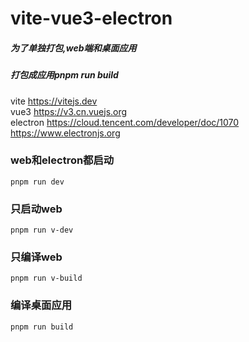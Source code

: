 # vite-vue3-electron

##### 为了单独打包,web端和桌面应用
##### 打包成应用pnpm run build

vite <https://vitejs.dev>
<br/>
vue3 <https://v3.cn.vuejs.org>
<br/>
electron  <https://cloud.tencent.com/developer/doc/1070> <https://www.electronjs.org>
<br/>
### web和electron都启动
`pnpm run dev`
### 只启动web
`pnpm run v-dev`
<br/>
### 只编译web
`pnpm run v-build`
<br/>
### 编译桌面应用
`pnpm run build`


